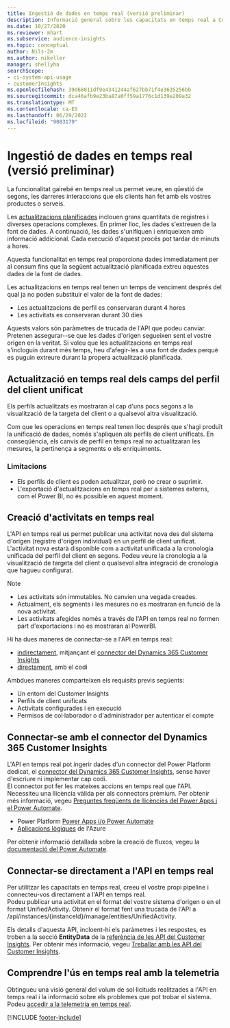 ```yaml
---
title: Ingestió de dades en temps real (versió preliminar)
description: Informació general sobre les capacitats en temps real a Customer Insights.
ms.date: 10/27/2020
ms.reviewer: mhart
ms.subservice: audience-insights
ms.topic: conceptual
author: Nils-2m
ms.author: nikeller
manager: shellyha
searchScope:
- ci-system-api-usage
- customerInsights
ms.openlocfilehash: 39d68011df9e4341244af627bb71f4e3635256bb
ms.sourcegitcommit: dca46afb9e23ba87a0ff59a1776c1d139e209a32
ms.translationtype: MT
ms.contentlocale: ca-ES
ms.lasthandoff: 06/29/2022
ms.locfileid: "9083179"
---
```

# <a name="real-time-data-ingestion-preview"></a>Ingestió de dades en temps real (versió preliminar)

La funcionalitat gairebé en temps real us permet veure, en qüestió de segons, les darreres interaccions que els clients han fet amb els vostres productes o serveis.

Les [actualitzacions planificades](system.md#schedule-tab) inclouen grans quantitats de registres i diverses operacions complexes. En primer lloc, les dades s'extreuen de la font de dades. A continuació, les dades s'unifiquen i enriqueixen amb informació addicional. Cada execució d'aquest procés pot tardar de minuts a hores.

Aquesta funcionalitat en temps real proporciona dades immediatament per al consum fins que la següent actualització planificada extreu aquestes dades de la font de dades.

Les actualitzacions en temps real tenen un temps de venciment després del qual ja no poden substituir el valor de la font de dades:

- Les actualitzacions de perfil es conservaran durant 4 hores
- Les activitats es conservaran durant 30 dies

Aquests valors són paràmetres de trucada de l'API que podeu canviar. Pretenen assegurar--se que les dades d'origen segueixen sent el vostre origen en la veritat. Si voleu que les actualitzacions en temps real s'incloguin durant més temps, heu d'afegir-les a una font de dades perquè es puguin extreure durant la propera actualització planificada.

## <a name="real-time-update-of-the-unified-customer-profile-fields"></a>Actualització en temps real dels camps del perfil del client unificat

Els perfils actualitzats es mostraran al cap d'uns pocs segons a la visualització de la targeta del client o a qualsevol altra visualització.

Com que les operacions en temps real tenen lloc després que s'hagi produït la unificació de dades, només s'apliquen als perfils de client unificats. En conseqüència, els canvis de perfil en temps real no actualitzaran les mesures, la pertinença a segments o els enriquiments.

### <a name="limitations"></a>Limitacions

- Els perfils de client es poden actualitzar, però no crear o suprimir.
- L'exportació d'actualitzacions en temps real per a sistemes externs, com el Power BI, no és possible en aquest moment.

## <a name="real-time-creation-of-activities"></a>Creació d'activitats en temps real

L'API en temps real us permet publicar una activitat nova des del sistema d'origen (registre d'origen individual) en un perfil de client unificat. L'activitat nova estarà disponible com a activitat unificada a la cronologia unificada del perfil del client en segons. Podeu veure la cronologia a la visualització de targeta del client o qualsevol altra integració de cronologia que hagueu configurat.

> [!NOTE]
>
> - Les activitats són immutables. No canvien una vegada creades.
> - Actualment, els segments i les mesures no es mostraran en funció de la nova activitat.
> - Les activitats afegides només a través de l'API en temps real no formen part d'exportacions i no es mostraran al PowerBI.

Hi ha dues maneres de connectar-se a l'API en temps real:

- [indirectament](#connect-via-the-dynamics-365-customer-insights-connector), mitjançant el [connector del Dynamics 365 Customer Insights](/connectors/customerinsights/)
- [directament](#connect-directly-to-the-real-time-api), amb el codi

Ambdues maneres comparteixen els requisits previs següents:

- Un entorn del Customer Insights
- Perfils de client unificats
- Activitats configurades i en execució
- Permisos de col·laborador o d'administrador per autenticar el compte

## <a name="connect-via-the-dynamics-365-customer-insights-connector"></a>Connectar-se amb el connector del Dynamics 365 Customer Insights

L'API en temps real pot ingerir dades d'un connector del Power Platform dedicat, el [connector del Dynamics 365 Customer Insights](/connectors/customerinsights/), sense haver d'escriure ni implementar cap codi.    
El connector pot fer les mateixes accions en temps real que l'API. Necessiteu una llicència vàlida per als connectors prèmium. Per obtenir més informació, vegeu [Preguntes freqüents de llicències del Power Apps i el Power Automate](/power-platform/admin/powerapps-flow-licensing-faq).

- Power Platform [Power Apps i/o Power Automate](/connectors/)
- [Aplicacions lògiques](/azure/connectors/apis-list) de l'Azure

Per obtenir informació detallada sobre la creació de fluxos, vegeu la [documentació del Power Automate](/power-automate/).

## <a name="connect-directly-to-the-real-time-api"></a>Connectar-se directament a l'API en temps real

Per utilitzar les capacitats en temps real, creeu el vostre propi pipeline i connecteu-vos directament a l'API en temps real.    
Podeu publicar una activitat en el format del vostre sistema d'origen o en el format UnifiedActivity. Obtenir el format fent una trucada de l'API a /api/instances/{instanceId}/manage/entities/UnifiedActivity.

Els detalls d'aquesta API, incloent-hi els paràmetres i les respostes, es troben a la secció **EntityData** de la [referència de les API del Customer Insights](https://developer.ci.ai.dynamics.com/api-details#api=CustomerInsights). Per obtenir més informació, vegeu [Treballar amb les API del Customer Insights](apis.md).

## <a name="understand-your-real-time-usage-with-telemetry"></a>Comprendre l'ús en temps real amb la telemetria

Obtingueu una visió general del volum de sol·licituds realitzades a l'API en temps real i la informació sobre els problemes que pot trobar el sistema. Podeu [accedir a la telemetria en temps real](system.md#api-usage-tab). 


[!INCLUDE [footer-include](includes/footer-banner.md)]
